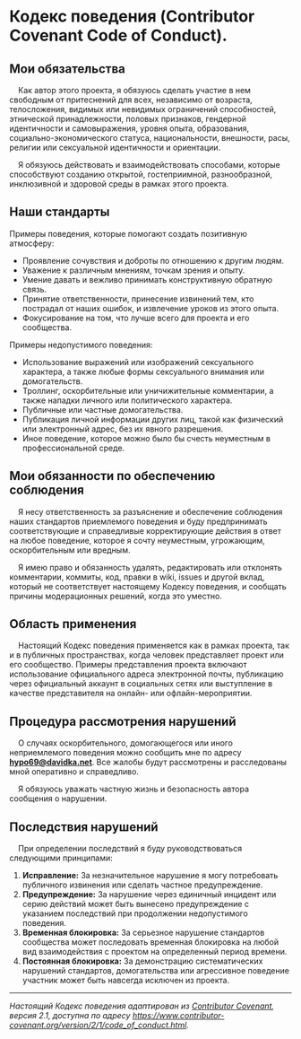 # Кодекс поведения (Contributor Covenant Code of Conduct).

## Мои обязательства

&nbsp;&nbsp;&nbsp;&nbsp;Как автор этого проекта, я обязуюсь сделать участие в нем свободным от притеснений для всех, независимо от возраста, телосложения, видимых или невидимых ограничений способностей, этнической принадлежности, половых признаков, гендерной идентичности и самовыражения, уровня опыта, образования, социально-экономического статуса, национальности, внешности, расы, религии или сексуальной идентичности и ориентации.

&nbsp;&nbsp;&nbsp;&nbsp;Я обязуюсь действовать и взаимодействовать способами, которые способствуют созданию открытой, гостеприимной, разнообразной, инклюзивной и здоровой среды в рамках этого проекта.

## Наши стандарты

Примеры поведения, которые помогают создать позитивную атмосферу:

*   Проявление сочувствия и доброты по отношению к другим людям.
*   Уважение к различным мнениям, точкам зрения и опыту.
*   Умение давать и вежливо принимать конструктивную обратную связь.
*   Принятие ответственности, принесение извинений тем, кто пострадал от наших ошибок, и извлечение уроков из этого опыта.
*   Фокусирование на том, что лучше всего для проекта и его сообщества.

Примеры недопустимого поведения:

*   Использование выражений или изображений сексуального характера, а также любые формы сексуального внимания или домогательств.
*   Троллинг, оскорбительные или уничижительные комментарии, а также нападки личного или политического характера.
*   Публичные или частные домогательства.
*   Публикация личной информации других лиц, такой как физический или электронный адрес, без их явного разрешения.
*   Иное поведение, которое можно было бы счесть неуместным в профессиональной среде.

## Мои обязанности по обеспечению соблюдения

&nbsp;&nbsp;&nbsp;&nbsp;Я несу ответственность за разъяснение и обеспечение соблюдения наших стандартов приемлемого поведения и буду предпринимать соответствующие и справедливые корректирующие действия в ответ на любое поведение, которое я сочту неуместным, угрожающим, оскорбительным или вредным.

&nbsp;&nbsp;&nbsp;&nbsp;Я имею право и обязанность удалять, редактировать или отклонять комментарии, коммиты, код, правки в wiki, issues и другой вклад, который не соответствует настоящему Кодексу поведения, и сообщать причины модерационных решений, когда это уместно.

## Область применения

&nbsp;&nbsp;&nbsp;&nbsp;Настоящий Кодекс поведения применяется как в рамках проекта, так и в публичных пространствах, когда человек представляет проект или его сообщество. Примеры представления проекта включают использование официального адреса электронной почты, публикацию через официальный аккаунт в социальных сетях или выступление в качестве представителя на онлайн- или офлайн-мероприятии.

## Процедура рассмотрения нарушений

&nbsp;&nbsp;&nbsp;&nbsp;О случаях оскорбительного, домогающегося или иного неприемлемого поведения можно сообщить мне по адресу **hypo69@davidka.net**. Все жалобы будут рассмотрены и расследованы мной оперативно и справедливо.

&nbsp;&nbsp;&nbsp;&nbsp;Я обязуюсь уважать частную жизнь и безопасность автора сообщения о нарушении.

## Последствия нарушений

&nbsp;&nbsp;&nbsp;&nbsp;При определении последствий я буду руководствоваться следующими принципами:

1.  **Исправление:** За незначительное нарушение я могу потребовать публичного извинения или сделать частное предупреждение.
2.  **Предупреждение:** За нарушение через единичный инцидент или серию действий может быть вынесено предупреждение с указанием последствий при продолжении недопустимого поведения.
3.  **Временная блокировка:** За серьезное нарушение стандартов сообщества может последовать временная блокировка на любой вид взаимодействия с проектом на определенный период времени.
4.  **Постоянная блокировка:** За демонстрацию систематических нарушений стандартов, домогательства или агрессивное поведение участник может быть навсегда исключен из проекта.

---
*Настоящий Кодекс поведения адаптирован из [Contributor Covenant](https://www.contributor-covenant.org), версия 2.1, доступна по адресу https://www.contributor-covenant.org/version/2/1/code_of_conduct.html.*
